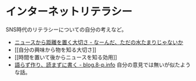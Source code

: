 # インターネットリテラシー

SNS時代のリテラシーについての自分の考えなど。

- [ニュースから距離を置く大切さ - なーんだ、ただの水たまりじゃないか](https://karino2.github.io/2021/09/22/away_from_news.html)
- [[自分の興味から物を知る大切さ]]
- [[時間を置いて後からニュースを知る効用]]
- [語らず作り、読まずに書く - blog.8-p.info](https://blog.8-p.info/ja/2021/12/28/next/) 自分の意見では無いが似たような話。